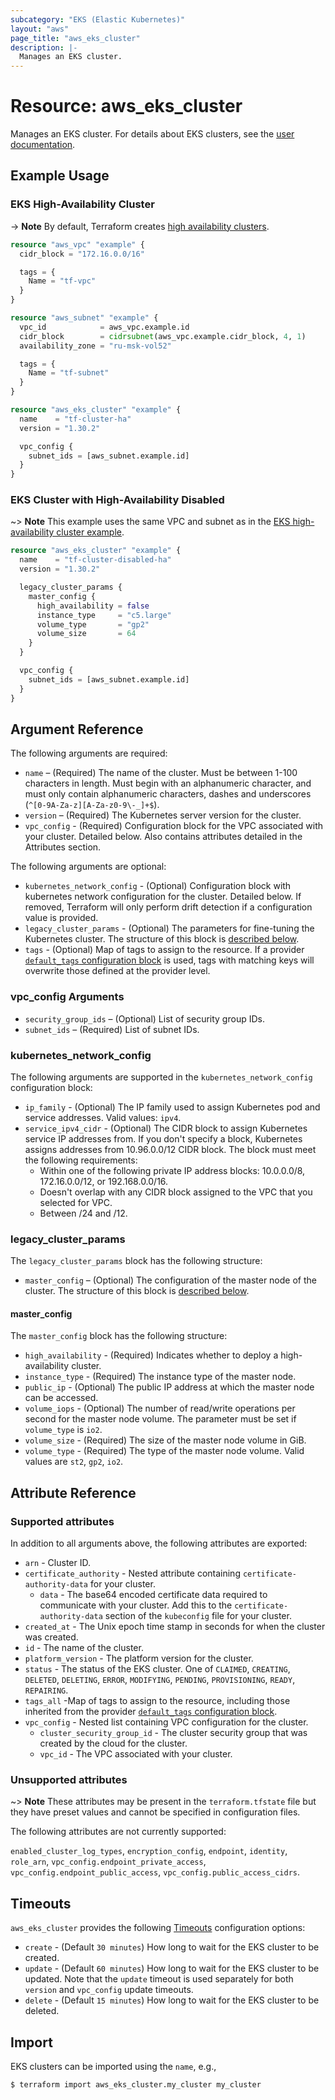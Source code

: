 ```yaml
---
subcategory: "EKS (Elastic Kubernetes)"
layout: "aws"
page_title: "aws_eks_cluster"
description: |-
  Manages an EKS cluster.
---
```


[default-tags]: https://www.terraform.io/docs/providers/aws/index.html#default_tags-configuration-block
[eks-clusters]: https://docs.cloud.croc.ru/en/services/kubernetes/eks_cluster.html
[ha-clusters]: https://docs.cloud.croc.ru/en/services/kubernetes/overview.html#ha-control-plane
[timeouts]: https://www.terraform.io/docs/configuration/blocks/resources/syntax.html#operation-timeouts

# Resource: aws_eks_cluster

Manages an EKS cluster. For details about EKS clusters, see the [user documentation][eks-clusters].

## Example Usage

### EKS High-Availability Cluster

->  **Note**
By default, Terraform creates [high availability clusters][ha-clusters].

```terraform
resource "aws_vpc" "example" {
  cidr_block = "172.16.0.0/16"

  tags = {
    Name = "tf-vpc"
  }
}

resource "aws_subnet" "example" {
  vpc_id            = aws_vpc.example.id
  cidr_block        = cidrsubnet(aws_vpc.example.cidr_block, 4, 1)
  availability_zone = "ru-msk-vol52"

  tags = {
    Name = "tf-subnet"
  }
}

resource "aws_eks_cluster" "example" {
  name    = "tf-cluster-ha"
  version = "1.30.2"

  vpc_config {
    subnet_ids = [aws_subnet.example.id]
  }
}
```

### EKS Cluster with High-Availability Disabled

~> **Note**
This example uses the same VPC and subnet as in the [EKS high-availability cluster example](#eks-high-availability-cluster).

```terraform
resource "aws_eks_cluster" "example" {
  name    = "tf-cluster-disabled-ha"
  version = "1.30.2"

  legacy_cluster_params {
    master_config {
      high_availability = false
      instance_type     = "c5.large"
      volume_type       = "gp2"
      volume_size       = 64
    }
  }

  vpc_config {
    subnet_ids = [aws_subnet.example.id]
  }
}
```

## Argument Reference

The following arguments are required:

* `name` – (Required) The name of the cluster. Must be between 1-100 characters in length. Must begin with an alphanumeric character, and must only contain alphanumeric characters, dashes and underscores (`^[0-9A-Za-z][A-Za-z0-9\-_]+$`).
* `version` – (Required) The Kubernetes server version for the cluster.
* `vpc_config` - (Required) Configuration block for the VPC associated with your cluster. Detailed below. Also contains attributes detailed in the Attributes section.

The following arguments are optional:

* `kubernetes_network_config` - (Optional) Configuration block with kubernetes network configuration for the cluster. Detailed below. If removed, Terraform will only perform drift detection if a configuration value is provided.
* `legacy_cluster_params` - (Optional) The parameters for fine-tuning the Kubernetes cluster.
  The structure of this block is [described below](#legacy_cluster_params).
* `tags` - (Optional) Map of tags to assign to the resource. If a provider [`default_tags` configuration block][default-tags] is used, tags with matching keys will overwrite those defined at the provider level.

### vpc_config Arguments

* `security_group_ids` – (Optional) List of security group IDs.
* `subnet_ids` – (Required) List of subnet IDs.

### kubernetes_network_config

The following arguments are supported in the `kubernetes_network_config` configuration block:

* `ip_family` - (Optional) The IP family used to assign Kubernetes pod and service addresses. Valid values: `ipv4`.
* `service_ipv4_cidr` - (Optional) The CIDR block to assign Kubernetes service IP addresses from. If you don't specify a block, Kubernetes assigns addresses from 10.96.0.0/12 CIDR block.
The block must meet the following requirements:
    * Within one of the following private IP address blocks: 10.0.0.0/8, 172.16.0.0/12, or 192.168.0.0/16.
    * Doesn't overlap with any CIDR block assigned to the VPC that you selected for VPC.
    * Between /24 and /12.

### legacy_cluster_params

The `legacy_cluster_params` block has the following structure:

* `master_config` – (Optional) The configuration of the master node of the cluster.
  The structure of this block is [described below](#master_config).

#### master_config

The `master_config` block has the following structure:

* `high_availability` - (Required) Indicates whether to deploy a high-availability cluster.
* `instance_type` - (Required) The instance type of the master node.
* `public_ip` - (Optional) The public IP address at which the master node can be accessed.
* `volume_iops` - (Optional) The number of read/write operations per second for the master node volume.
  The parameter must be set if `volume_type` is `io2`.
* `volume_size` - (Required) The size of the master node volume in GiB.
* `volume_type` - (Required) The type of the master node volume. Valid values are `st2`, `gp2`, `io2`.

## Attribute Reference

### Supported attributes

In addition to all arguments above, the following attributes are exported:

* `arn` - Cluster ID.
* `certificate_authority` - Nested attribute containing `certificate-authority-data` for your cluster.
    * `data` - The base64 encoded certificate data required to communicate with your cluster. Add this to the `certificate-authority-data` section of the `kubeconfig` file for your cluster.
* `created_at` - The Unix epoch time stamp in seconds for when the cluster was created.
* `id` - The name of the cluster.
* `platform_version` - The platform version for the cluster.
* `status` - The status of the EKS cluster. One of `CLAIMED`, `CREATING`, `DELETED`, `DELETING`, `ERROR`, `MODIFYING`, `PENDING`, `PROVISIONING`, `READY`, `REPAIRING`.
* `tags_all` -Map of tags to assign to the resource, including those inherited from the provider [`default_tags` configuration block][default-tags].
* `vpc_config` -  Nested list containing VPC configuration for the cluster.
    * `cluster_security_group_id` - The cluster security group that was created by the cloud for the cluster.
    * `vpc_id` - The VPC associated with your cluster.

### Unsupported attributes

~> **Note** These attributes may be present in the `terraform.tfstate` file but they have preset values and cannot be specified in configuration files.

The following attributes are not currently supported:

`enabled_cluster_log_types`, `encryption_config`, `endpoint`, `identity`, `role_arn`, `vpc_config.endpoint_private_access`, `vpc_config.endpoint_public_access`, `vpc_config.public_access_cidrs`.

## Timeouts

`aws_eks_cluster` provides the following [Timeouts][timeouts] configuration options:

* `create` - (Default `30 minutes`) How long to wait for the EKS cluster to be created.
* `update` - (Default `60 minutes`) How long to wait for the EKS cluster to be updated.
Note that the `update` timeout is used separately for both `version` and `vpc_config` update timeouts.
* `delete` - (Default `15 minutes`) How long to wait for the EKS cluster to be deleted.

## Import

EKS clusters can be imported using the `name`, e.g.,

```
$ terraform import aws_eks_cluster.my_cluster my_cluster
```
